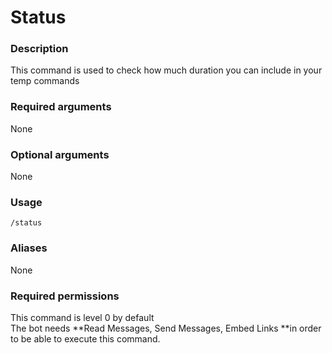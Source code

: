# Status

### Description

This command is used to check how much duration you can include in your temp commands

### Required arguments

None

### Optional arguments

None

### Usage

```
/status
```

### Aliases

None

### Required permissions

This command is level 0 by default\
The bot needs **Read Messages, Send Messages, Embed Links **in order to be able to execute this command.
